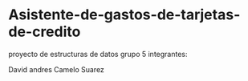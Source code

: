 # Asistente-de-gastos-de-tarjetas-de-credito
proyecto de estructuras de datos grupo 5 
integrantes:




David andres Camelo Suarez
